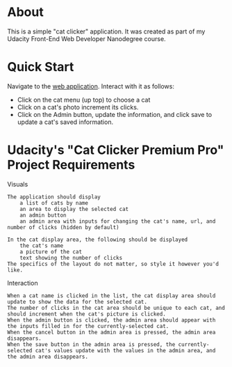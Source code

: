 # About

This is a simple "cat clicker" application. It was created as part of my Udacity Front-End Web Developer Nanodegree course.

# Quick Start

Navigate to the [web application](https://hbere.space/cat-clicker/). Interact with it as follows:
* Click on the cat menu (up top) to choose a cat
* Click on a cat's photo increment its clicks.
* Click on the Admin button, update the information, and click save to update a cat's saved information.

# Udacity's "Cat Clicker Premium Pro" Project Requirements

Visuals

    The application should display
        a list of cats by name
        an area to display the selected cat
        an admin button
        an admin area with inputs for changing the cat's name, url, and number of clicks (hidden by default)

    In the cat display area, the following should be displayed
        the cat's name
        a picture of the cat
        text showing the number of clicks
    The specifics of the layout do not matter, so style it however you'd like.

Interaction

    When a cat name is clicked in the list, the cat display area should update to show the data for the selected cat.
    The number of clicks in the cat area should be unique to each cat, and should increment when the cat's picture is clicked.
    When the admin button is clicked, the admin area should appear with the inputs filled in for the currently-selected cat.
    When the cancel button in the admin area is pressed, the admin area disappears.
    When the save button in the admin area is pressed, the currently-selected cat's values update with the values in the admin area, and the admin area disappears.

